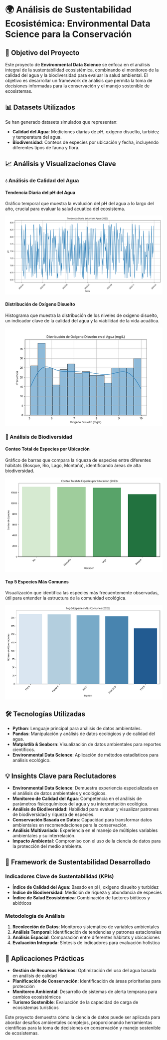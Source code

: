 # 🌍 Análisis de Sustentabilidad Ecosistémica: Environmental Data Science para la Conservación

## 🎯 Objetivo del Proyecto

Este proyecto de **Environmental Data Science** se enfoca en el análisis integral de la sustentabilidad ecosistémica, combinando el monitoreo de la calidad del agua y la biodiversidad para evaluar la salud ambiental. El objetivo es desarrollar un framework de análisis que permita la toma de decisiones informadas para la conservación y el manejo sostenible de ecosistemas.

## 📊 Datasets Utilizados

Se han generado datasets simulados que representan:
- **Calidad del Agua**: Mediciones diarias de pH, oxígeno disuelto, turbidez y temperatura del agua.
- **Biodiversidad**: Conteos de especies por ubicación y fecha, incluyendo diferentes tipos de fauna y flora.

## 📈 Análisis y Visualizaciones Clave

### 💧 Análisis de Calidad del Agua

#### Tendencia Diaria del pH del Agua

Gráfico temporal que muestra la evolución del pH del agua a lo largo del año, crucial para evaluar la salud acuática del ecosistema.

![Tendencia del pH del Agua](visualizations/water_ph_trend.png)

#### Distribución de Oxígeno Disuelto

Histograma que muestra la distribución de los niveles de oxígeno disuelto, un indicador clave de la calidad del agua y la viabilidad de la vida acuática.

![Distribución de Oxígeno Disuelto](visualizations/dissolved_oxygen_distribution.png)

### 🦋 Análisis de Biodiversidad

#### Conteo Total de Especies por Ubicación

Gráfico de barras que compara la riqueza de especies entre diferentes hábitats (Bosque, Río, Lago, Montaña), identificando áreas de alta biodiversidad.

![Conteo por Ubicación](visualizations/species_count_by_location.png)

#### Top 5 Especies Más Comunes

Visualización que identifica las especies más frecuentemente observadas, útil para entender la estructura de la comunidad ecológica.

![Top 5 Especies](visualizations/top_species.png)

## 🛠️ Tecnologías Utilizadas

- **Python**: Lenguaje principal para análisis de datos ambientales.
- **Pandas**: Manipulación y análisis de datos ecológicos y de calidad del agua.
- **Matplotlib & Seaborn**: Visualización de datos ambientales para reportes científicos.
- **Environmental Data Science**: Aplicación de métodos estadísticos para análisis ecológico.

## 💡 Insights Clave para Reclutadores

- **Environmental Data Science**: Demuestra experiencia especializada en el análisis de datos ambientales y ecológicos.
- **Monitoreo de Calidad del Agua**: Competencia en el análisis de parámetros fisicoquímicos del agua y su interpretación ecológica.
- **Análisis de Biodiversidad**: Habilidad para evaluar y visualizar patrones de biodiversidad y riqueza de especies.
- **Conservación Basada en Datos**: Capacidad para transformar datos ambientales en recomendaciones para la conservación.
- **Análisis Multivariado**: Experiencia en el manejo de múltiples variables ambientales y su interrelación.
- **Impacto Ambiental**: Compromiso con el uso de la ciencia de datos para la protección del medio ambiente.

## 🌿 Framework de Sustentabilidad Desarrollado

### Indicadores Clave de Sustentabilidad (KPIs)
- **Índice de Calidad del Agua**: Basado en pH, oxígeno disuelto y turbidez
- **Índice de Biodiversidad**: Medición de riqueza y abundancia de especies
- **Índice de Salud Ecosistémica**: Combinación de factores bióticos y abióticos

### Metodología de Análisis
1. **Recolección de Datos**: Monitoreo sistemático de variables ambientales
2. **Análisis Temporal**: Identificación de tendencias y patrones estacionales
3. **Análisis Espacial**: Comparación entre diferentes hábitats y ubicaciones
4. **Evaluación Integrada**: Síntesis de indicadores para evaluación holística

## 🎯 Aplicaciones Prácticas

- **Gestión de Recursos Hídricos**: Optimización del uso del agua basada en análisis de calidad
- **Planificación de Conservación**: Identificación de áreas prioritarias para protección
- **Monitoreo Ambiental**: Desarrollo de sistemas de alerta temprana para cambios ecosistémicos
- **Turismo Sostenible**: Evaluación de la capacidad de carga de ecosistemas turísticos

Este proyecto demuestra cómo la ciencia de datos puede ser aplicada para abordar desafíos ambientales complejos, proporcionando herramientas científicas para la toma de decisiones en conservación y manejo sostenible de ecosistemas.


